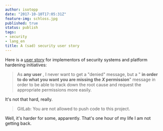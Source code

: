 ```yaml
---
author: isotopp
date: "2017-10-10T17:05:31Z"
feature-img: schloss.jpg
published: true
status: publish
tags:
- security
- lang_en
title: A (sad) security user story
---
```

Here is a [user story](https://www.mountaingoatsoftware.com/agile/user-stories) for
implementors of security systems and platform hardening initiatives:

> As **any user** , I never want to get a "denied" message, but a " **in
> order to do what you want you are missing the _X_ permission**" message in
> order to be able to track down the root cause and request the appropriate
> permissions more easily.

It's not that hard, really.

> GitLab: You are not allowed to push code to this project.

Well, it's harder for some, apparently. That's one hour of my life I am not
getting back.
